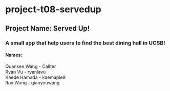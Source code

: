 # project-t08-servedup
## Project Name: Served Up!
### A small app that help users to find the best dining hall in UCSB!
#### Names:
Quansen Wang - Callter  
Ryan Vu - ryanlavu  
Kaede Hamada - kaemaple9  
Roy Wang - qianyouwang  

